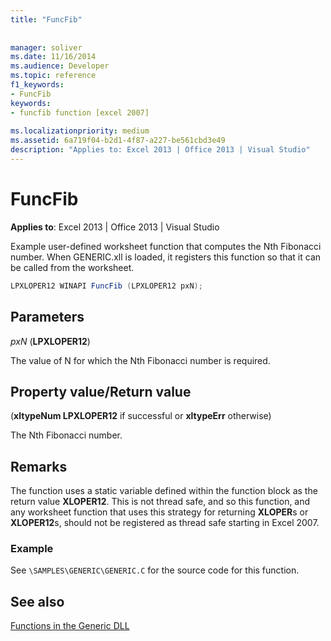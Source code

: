 ```yaml
---
title: "FuncFib"
 
 
manager: soliver
ms.date: 11/16/2014
ms.audience: Developer
ms.topic: reference
f1_keywords:
- FuncFib
keywords:
- funcfib function [excel 2007]
 
ms.localizationpriority: medium
ms.assetid: 6a719f04-b2d1-4f87-a227-be561cbd3e49
description: "Applies to: Excel 2013 | Office 2013 | Visual Studio"
---
```


# FuncFib

 **Applies to**: Excel 2013 | Office 2013 | Visual Studio 
  
Example user-defined worksheet function that computes the Nth Fibonacci number. When GENERIC.xll is loaded, it registers this function so that it can be called from the worksheet.
  
```cs
LPXLOPER12 WINAPI FuncFib (LPXLOPER12 pxN);
```

## Parameters

 _pxN_ (**LPXLOPER12**)
  
The value of N for which the Nth Fibonacci number is required.
  
## Property value/Return value

(**xltypeNum LPXLOPER12** if successful or **xltypeErr** otherwise) 
  
The Nth Fibonacci number.
  
## Remarks

The function uses a static variable defined within the function block as the return value **XLOPER12**. This is not thread safe, and so this function, and any worksheet function that uses this strategy for returning **XLOPER**s or **XLOPER12**s, should not be registered as thread safe starting in Excel 2007.
  
### Example

See `\SAMPLES\GENERIC\GENERIC.C` for the source code for this function. 
  
## See also



[Functions in the Generic DLL](functions-in-the-generic-dll.md)

